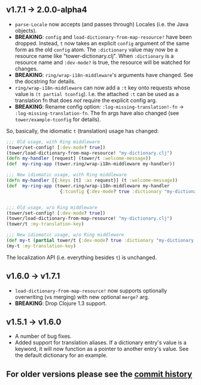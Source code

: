## v1.7.1 → 2.0.0-alpha4
  * `parse-Locale` now accepts (and passes through) Locales (i.e. the Java objects).
  * **BREAKING**: `config` and `load-dictionary-from-map-resource!` have been dropped. Instead, `t` now takes an explicit `config` argument of the same form as the old `config` atom. The `:dictionary` value may now be a resource name like "tower-dictionary.clj". When `:dictionary` is a resource name and `:dev-mode?` is true, the resource will be watched for changes.
  * **BREAKING**: `ring/wrap-i18n-middleware`'s arguments have changed. See the docstring for details.
  * `ring/wrap-i18n-middleware` can now add a `:t` key onto requests whose value is `(t partial tconfig`). I.e. the attached `:t` can be used as a translation fn that does _not_ require the explicit config arg.
  * **BREAKING**: Rename config option: `:log-missing-translation!-fn` -> `:log-missing-translation-fn`. The fn args have also changed (see `tower/example-tconfig` for details).

So, basically, the idiomatic `t` (translation) usage has changed:
```clojure
;;; Old usage, with Ring middleware
(tower/set-config! [:dev-mode? true])
(tower/load-dictionary-from-map-resource! "my-dictionary.clj")
(defn my-handler [request] (tower/t :welcome-message))
(def  my-ring-app (tower.ring/wrap-i18n-middleware my-handler))

;;; New idiomatic usage, with Ring middleware
(defn my-handler [{:keys [t] :as request}] (t :welcome-message))
(def  my-ring-app (tower.ring/wrap-i18n-middleware my-handler
                    {:tconfig {:dev-mode? true :dictionary "my-dictionary.clj"}}))


;;; Old usage, w/o Ring middleware
(tower/set-config! [:dev-mode? true])
(tower/load-dictionary-from-map-resource! "my-dictionary.clj")
(tower/t :my-translation-key)

;;; New idiomatic usage, w/o Ring middleware
(def my-t (partial tower/t {:dev-mode? true :dictionary "my-dictionary.clj"}))
(my-t :my-translation-key)
```

The localization API (i.e. everything besides `t`) is unchanged.


## v1.6.0 → v1.7.1
  * `load-dictionary-from-map-resource!` now supports optionally overwriting (vs merging) with new optional `merge?` arg.
  * **BREAKING**: Drop Clojure 1.3 support.


## v1.5.1 → v1.6.0
  * A number of bug fixes.
  * Added support for translation aliases. If a dictionary entry's value is a keyword, it will now function as a pointer to another entry's value. See the default dictionary for an example.


## For older versions please see the [commit history][]

[commit history]: https://github.com/ptaoussanis/tower/commits/master
[API docs]: http://ptaoussanis.github.io/tower
